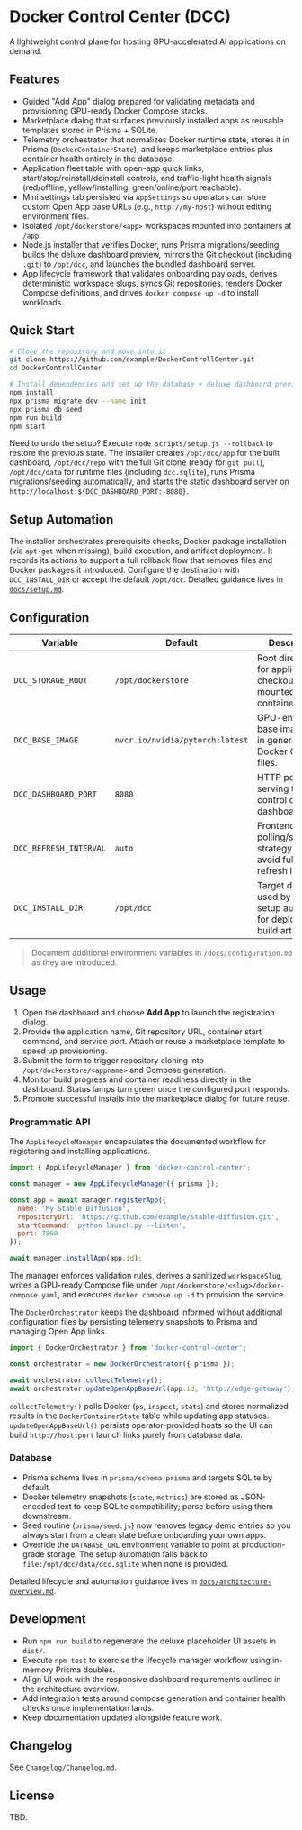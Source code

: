 # Docker Control Center (DCC)

A lightweight control plane for hosting GPU-accelerated AI applications on demand.

## Features
- Guided "Add App" dialog prepared for validating metadata and provisioning GPU-ready Docker Compose stacks.
- Marketplace dialog that surfaces previously installed apps as reusable templates stored in Prisma + SQLite.
- Telemetry orchestrator that normalizes Docker runtime state, stores it in Prisma (`DockerContainerState`), and keeps marketplace entries plus container health entirely in the database.
- Application fleet table with open-app quick links, start/stop/reinstall/deinstall controls, and traffic-light health signals (red/offline, yellow/installing, green/online/port reachable).
- Mini settings tab persisted via `AppSettings` so operators can store custom Open App base URLs (e.g., `http://my-host`) without editing environment files.
- Isolated `/opt/dockerstore/<app>` workspaces mounted into containers at `/app`.
- Node.js installer that verifies Docker, runs Prisma migrations/seeding, builds the deluxe dashboard preview, mirrors the Git checkout (including `.git`) to `/opt/dcc`, and launches the bundled dashboard server.
- App lifecycle framework that validates onboarding payloads, derives deterministic workspace slugs, syncs Git repositories, renders Docker Compose definitions, and drives `docker compose up -d` to install workloads.

## Quick Start
```bash
# Clone the repository and move into it
git clone https://github.com/example/DockerControllCenter.git
cd DockerControllCenter

# Install dependencies and set up the database + deluxe dashboard preview
npm install
npx prisma migrate dev --name init
npx prisma db seed
npm run build
npm start
```

Need to undo the setup? Execute `node scripts/setup.js --rollback` to restore the previous state. The installer creates `/opt/dcc/app` for the built dashboard, `/opt/dcc/repo` with the full Git clone (ready for `git pull`), `/opt/dcc/data` for runtime files (including `dcc.sqlite`), runs Prisma migrations/seeding automatically, and starts the static dashboard server on `http://localhost:${DCC_DASHBOARD_PORT:-8080}`.

## Setup Automation
The installer orchestrates prerequisite checks, Docker package installation (via `apt-get` when
missing), build execution, and artifact deployment. It records its actions to support a full
rollback flow that removes files and Docker packages it introduced. Configure the destination with
`DCC_INSTALL_DIR` or accept the default `/opt/dcc`. Detailed guidance lives in
[`docs/setup.md`](docs/setup.md).

## Configuration
| Variable | Default | Description |
| --- | --- | --- |
| `DCC_STORAGE_ROOT` | `/opt/dockerstore` | Root directory for application checkouts mounted into containers. |
| `DCC_BASE_IMAGE` | `nvcr.io/nvidia/pytorch:latest` | GPU-enabled base image used in generated Docker Compose files. |
| `DCC_DASHBOARD_PORT` | `8080` | HTTP port for serving the control center dashboard. |
| `DCC_REFRESH_INTERVAL` | `auto` | Frontend polling/streaming strategy; must avoid full page refresh loops. |
| `DCC_INSTALL_DIR` | `/opt/dcc` | Target directory used by the setup automation for deploying build artifacts. |

> Document additional environment variables in `/docs/configuration.md` as they are introduced.

## Usage
1. Open the dashboard and choose **Add App** to launch the registration dialog.
2. Provide the application name, Git repository URL, container start command, and service port. Attach or reuse a marketplace template to speed up provisioning.
3. Submit the form to trigger repository cloning into `/opt/dockerstore/<appname>` and Compose generation.
4. Monitor build progress and container readiness directly in the dashboard. Status lamps turn green once the configured port responds.
5. Promote successful installs into the marketplace dialog for future reuse.

### Programmatic API

The `AppLifecycleManager` encapsulates the documented workflow for registering and installing applications.

```js
import { AppLifecycleManager } from 'docker-control-center';

const manager = new AppLifecycleManager({ prisma });

const app = await manager.registerApp({
  name: 'My Stable Diffusion',
  repositoryUrl: 'https://github.com/example/stable-diffusion.git',
  startCommand: 'python launch.py --listen',
  port: 7860
});

await manager.installApp(app.id);
```

The manager enforces validation rules, derives a sanitized `workspaceSlug`, writes a GPU-ready Compose file under `/opt/dockerstore/<slug>/docker-compose.yaml`, and executes `docker compose up -d` to provision the service.

The `DockerOrchestrator` keeps the dashboard informed without additional configuration files by persisting telemetry snapshots to Prisma and managing Open App links.

```js
import { DockerOrchestrator } from 'docker-control-center';

const orchestrator = new DockerOrchestrator({ prisma });

await orchestrator.collectTelemetry();
await orchestrator.updateOpenAppBaseUrl(app.id, 'http://edge-gateway');
```

`collectTelemetry()` polls Docker (`ps`, `inspect`, `stats`) and stores normalized results in the `DockerContainerState` table while updating app statuses. `updateOpenAppBaseUrl()` persists operator-provided hosts so the UI can build `http://host:port` launch links purely from database data.

### Database

- Prisma schema lives in `prisma/schema.prisma` and targets SQLite by default.
- Docker telemetry snapshots (`state`, `metrics`) are stored as JSON-encoded text to keep SQLite compatibility; parse before using them downstream.
- Seed routine (`prisma/seed.js`) now removes legacy demo entries so you always start from a clean slate before onboarding your own apps.
- Override the `DATABASE_URL` environment variable to point at production-grade storage. The setup automation falls back to `file:/opt/dcc/data/dcc.sqlite` when none is provided.

Detailed lifecycle and automation guidance lives in [`docs/architecture-overview.md`](docs/architecture-overview.md).

## Development
- Run `npm run build` to regenerate the deluxe placeholder UI assets in `dist/`.
- Execute `npm test` to exercise the lifecycle manager workflow using in-memory Prisma doubles.
- Align UI work with the responsive dashboard requirements outlined in the architecture overview.
- Add integration tests around compose generation and container health checks once implementation lands.
- Keep documentation updated alongside feature work.

## Changelog
See [`Changelog/Changelog.md`](Changelog/Changelog.md).

## License
TBD.
